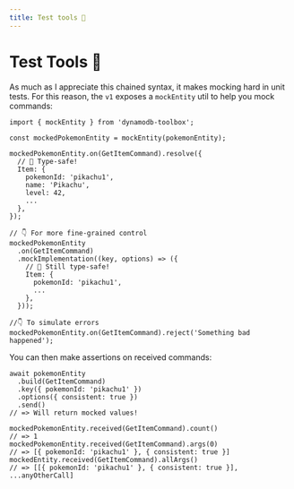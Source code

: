 ```yaml
---
title: Test tools 👷
---
```


# Test Tools 👷

As much as I appreciate this chained syntax, it makes mocking hard in unit tests. For this reason, the `v1` exposes a `mockEntity` util to help you mock commands:

```tsx
import { mockEntity } from 'dynamodb-toolbox';

const mockedPokemonEntity = mockEntity(pokemonEntity);

mockedPokemonEntity.on(GetItemCommand).resolve({
  // 🙌 Type-safe!
  Item: {
    pokemonId: 'pikachu1',
    name: 'Pikachu',
    level: 42,
    ...
  },
});

// 👇 For more fine-grained control
mockedPokemonEntity
  .on(GetItemCommand)
  .mockImplementation((key, options) => ({
    // 🙌 Still type-safe!
    Item: {
      pokemonId: 'pikachu1',
      ...
    },
  }));

//👇 To simulate errors
mockedPokemonEntity.on(GetItemCommand).reject('Something bad happened');
```

You can then make assertions on received commands:

```tsx
await pokemonEntity
  .build(GetItemCommand)
  .key({ pokemonId: 'pikachu1' })
  .options({ consistent: true })
  .send()
// => Will return mocked values!

mockedPokemonEntity.received(GetItemCommand).count()
// => 1
mockedPokemonEntity.received(GetItemCommand).args(0)
// => [{ pokemonId: 'pikachu1' }, { consistent: true }]
mockedEntity.received(GetItemCommand).allArgs()
// => [[{ pokemonId: 'pikachu1' }, { consistent: true }], ...anyOtherCall]
```
